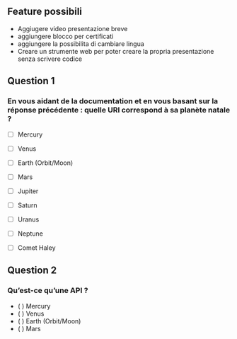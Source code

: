 
## Feature possibili
* Aggiugere video presentazione breve
* aggiungere blocco per certificati
* aggiungere la possibilita di cambiare lingua
* Creare un strumente web per poter creare la propria presentazione senza scrivere codice 

## Question 1
### En vous aidant de la documentation et en vous basant sur la réponse précédente : quelle URI correspond à sa planète natale ?
- [ ] Mercury
- [ ] Venus
- [ ] Earth (Orbit/Moon)
- [ ] Mars
- [ ] Jupiter
- [ ] Saturn
- [ ] Uranus
- [ ] Neptune
- [ ] Comet Haley


## Question 2
### Qu’est-ce qu’une API ?
- ( ) Mercury
- ( ) Venus
- ( ) Earth (Orbit/Moon)
- ( ) Mars